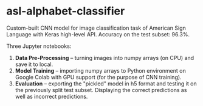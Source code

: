 # asl-alphabet-classifier
Custom-built CNN model for image classification task of American Sign Language with Keras high-level API.
Accuracy on the test subset: 96.3%.

Three Jupyter notebooks:
1. **Data Pre-Processing** – turning images into numpy arrays (on CPU) and save it to local.
2. **Model Training** – importing numpy arrays to Python environment on Google Colab with GPU support (for the purpose of CNN training).
3. **Evaluation** – exporting the "pickled" model in h5 format and testing it on the previously split test subset. Displaying the correct predictions as well as incorrect predictions.
